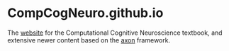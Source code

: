 # CompCogNeuro.github.io

The [website](https://compcogneuro.org) for the Computational Cognitive Neuroscience textbook, and extensive newer content based on the [axon](https://github.com/emer/axon) framework.

